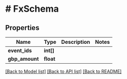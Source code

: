 # # FxSchema

## Properties

Name | Type | Description | Notes
------------ | ------------- | ------------- | -------------
**event_ids** | **int[]** |  |
**gbp_amount** | **float** |  |

[[Back to Model list]](../../README.md#models) [[Back to API list]](../../README.md#endpoints) [[Back to README]](../../README.md)
